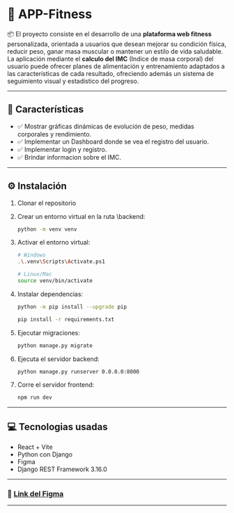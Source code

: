 #  💪 APP-Fitness

📦 El proyecto consiste en el desarrollo de una **plataforma web fitness** personalizada, orientada a usuarios que desean mejorar su condición física, reducir peso, ganar masa muscular o mantener un estilo de vida saludable. La aplicación mediante el **calculo del IMC** (Indice de masa corporal) del usuario puede ofrecer planes de alimentación y entrenamiento adaptados a las características de cada resultado, ofreciendo además un sistema de seguimiento visual y estadístico del progreso.

---

## 🎯 Características

- ✅ Mostrar gráficas dinámicas de evolución de peso, medidas corporales y rendimiento.
- ✅ Implementar un Dashboard donde se vea el registro del usuario.
- ✅ Implementar login y registro.
- ✅ Brindar informacion sobre el IMC.

---

## ⚙️ Instalación

1. Clonar el repositorio
2. Crear un entorno virtual en la ruta \backend:
   ```bash
   python -m venv venv
   ```

3. Activar el entorno virtual:
   ```bash
   # Windows
   .\.venv\Scripts\Activate.ps1
   
   # Linux/Mac
   source venv/bin/activate
   ```

4. Instalar dependencias:
   ```bash
   python -m pip install --upgrade pip
   ```
   ```bash
   pip install -r requirements.txt
   ```

6. Ejecutar migraciones:
   ```bash
   python manage.py migrate
   ```

7. Ejecuta el servidor backend:
   ```bash
   python manage.py runserver 0.0.0.0:8000
   ```
   
8. Corre el servidor frontend:
   ```bash
   npm run dev
   ```

---

## 💻 Tecnologias usadas

- React + Vite
- Python con Django
- Figma
- Django REST Framework 3.16.0

---
### 🔗 [Link del Figma](https://www.figma.com/design/YJAhbBXdtdZ3HoIn8lYnIO/andre-s-gym--Community-?node-id=207-280&p=f&t=Yene1gBiAeDlS6LW-0)
---
